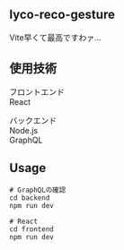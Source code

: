 ## lyco-reco-gesture
Vite早くて最高ですわァ...


## 使用技術

フロントエンド  
React

バックエンド  
Node.js  
GraphQL

## Usage
``` 
# GraphQLの確認
cd backend
npm run dev

# React
cd frontend
npm run dev
```
